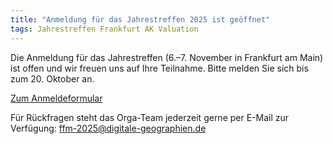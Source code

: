 ```yaml
---
title: "Anmeldung für das Jahrestreffen 2025 ist geöffnet"
tags: Jahrestreffen Frankfurt AK Valuation
---
```


Die Anmeldung für das Jahrestreffen (6.–7. November in Frankfurt am Main) ist offen und wir freuen uns auf Ihre Teilnahme. Bitte melden Sie sich bis zum 20. Oktober an.

[Zum Anmeldeformular](/ffm-2025-register)

Für Rückfragen steht das Orga-Team jederzeit gerne per E-Mail zur Verfügung: <ffm-2025@digitale-geographien.de>
